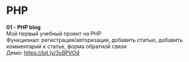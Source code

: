 # PHP

<b>01 - PHP blog</b><br>
Мой первый учебный проект на PHP<br>
Функционал: регистрация/авторизация, добавить статью, добавить комментарий к статье, форма обратной связи<br>
Демо: https://bit.ly/3xBPVOd

